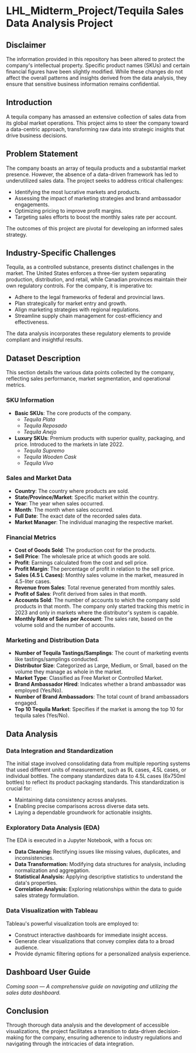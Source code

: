 # LHL_Midterm_Project/Tequila Sales Data Analysis Project

## Disclaimer

The information provided in this repository has been altered to protect the company's intellectual property. Specific product names (SKUs) and certain financial figures have been slightly modified. While these changes do not affect the overall patterns and insights derived from the data analysis, they ensure that sensitive business information remains confidential.

## Introduction

A tequila company has amassed an extensive collection of sales data from its global market operations. This project aims to steer the company toward a data-centric approach, transforming raw data into strategic insights that drive business decisions.

## Problem Statement

The company boasts an array of tequila products and a substantial market presence. However, the absence of a data-driven framework has led to underutilized sales data. The project seeks to address critical challenges:

- Identifying the most lucrative markets and products.
- Assessing the impact of marketing strategies and brand ambassador engagements.
- Optimizing pricing to improve profit margins.
- Targeting sales efforts to boost the monthly sales rate per account.

The outcomes of this project are pivotal for developing an informed sales strategy.

## Industry-Specific Challenges

Tequila, as a controlled substance, presents distinct challenges in the market. The United States enforces a three-tier system separating production, distribution, and retail, while Canadian provinces maintain their own regulatory controls. For the company, it is imperative to:

- Adhere to the legal frameworks of federal and provincial laws.
- Plan strategically for market entry and growth.
- Align marketing strategies with regional regulations.
- Streamline supply chain management for cost-efficiency and effectiveness.

The data analysis incorporates these regulatory elements to provide compliant and insightful results.

## Dataset Description

This section details the various data points collected by the company, reflecting sales performance, market segmentation, and operational metrics.

### SKU Information
- **Basic SKUs**: The core products of the company.
  - *Tequila Plata*
  - *Tequila Reposado*
  - *Tequila Anejo*
- **Luxury SKUs**: Premium products with superior quality, packaging, and price. Introduced to the markets in late 2022.
  - *Tequila Supremo*
  - *Tequila Wooden Cask*
  - *Tequila Vivo*

### Sales and Market Data
- **Country**: The country where products are sold.
- **State/Province/Market**: Specific market within the country.
- **Year**: The year when sales occurred.
- **Month**: The month when sales occurred.
- **Full Date**: The exact date of the recorded sales data.
- **Market Manager**: The individual managing the respective market.

### Financial Metrics
- **Cost of Goods Sold**: The production cost for the products.
- **Sell Price**: The wholesale price at which goods are sold.
- **Profit**: Earnings calculated from the cost and sell price.
- **Profit Margin**: The percentage of profit in relation to the sell price.
- **Sales (4.5 L Cases)**: Monthly sales volume in the market, measured in 4.5-liter cases.
- **Revenue from Sales**: Total revenue generated from monthly sales.
- **Profit of Sales**: Profit derived from sales in that month.
- **Accounts Sold**: The number of accounts to which the company sold products in that month. The company only started tracking this metric in 2023 and only in markets where the distributor's system is capable.
- **Monthly Rate of Sales per Account**: The sales rate, based on the volume sold and the number of accounts.

### Marketing and Distribution Data
- **Number of Tequila Tastings/Samplings**: The count of marketing events like tastings/samplings conducted.
- **Distributor Size**: Categorized as Large, Medium, or Small, based on the volume they manage as whole in the market.
- **Market Type**: Classified as Free Market or Controlled Market.
- **Brand Ambassador Hired**: Indicates whether a brand ambassador was employed (Yes/No).
- **Number of Brand Ambassadors**: The total count of brand ambassadors engaged.
- **Top 10 Tequila Market**: Specifies if the market is among the top 10 for tequila sales (Yes/No).

## Data Analysis

### Data Integration and Standardization

The initial stage involved consolidating data from multiple reporting systems that used different units of measurement, such as 9L cases, 4.5L cases, or individual bottles. The company standardizes data to 4.5L cases (6x750ml bottles) to reflect its product packaging standards. This standardization is crucial for:

- Maintaining data consistency across analyses.
- Enabling precise comparisons across diverse data sets.
- Laying a dependable groundwork for actionable insights.

### Exploratory Data Analysis (EDA)

The EDA is executed in a Jupyter Notebook, with a focus on:

- **Data Cleaning:** Rectifying issues like missing values, duplicates, and inconsistencies.
- **Data Transformation:** Modifying data structures for analysis, including normalization and aggregation.
- **Statistical Analysis:** Applying descriptive statistics to understand the data's properties.
- **Correlation Analysis:** Exploring relationships within the data to guide sales strategy formulation.

### Data Visualization with Tableau

Tableau's powerful visualization tools are employed to:

- Construct interactive dashboards for immediate insight access.
- Generate clear visualizations that convey complex data to a broad audience.
- Provide dynamic filtering options for a personalized analysis experience.

## Dashboard User Guide

_Coming soon — A comprehensive guide on navigating and utilizing the sales data dashboard._

## Conclusion

Through thorough data analysis and the development of accessible visualizations, the project facilitates a transition to data-driven decision-making for the company, ensuring adherence to industry regulations and navigating through the intricacies of data integration.
